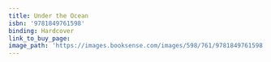 ```yaml
---
title: Under the Ocean
isbn: '9781849761598'
binding: Hardcover
link_to_buy_page:
image_path: 'https://images.booksense.com/images/598/761/9781849761598.jpg'
---
```


